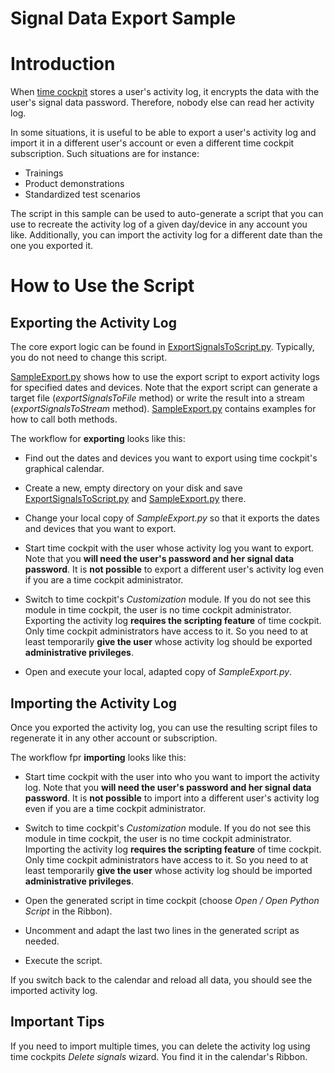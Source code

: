 # Signal Data Export Sample

# Introduction

When [time cockpit](http://www.timecockpit.com) stores a user's activity log,
it encrypts the data with the user's signal data password. Therefore, nobody
else can read her activity log.

In some situations, it is useful to be able to export a user's activity log
and import it in a different user's account or even a different time cockpit
subscription. Such situations are for instance:

* Trainings
* Product demonstrations
* Standardized test scenarios

The script in this sample can be used to auto-generate a script that you
can use to recreate the activity log of a given day/device in any 
account you like. Additionally, you can import the activity log for a
different date than the one you exported it.

# How to Use the Script

## Exporting the Activity Log

The core export logic can be found in [ExportSignalsToScript.py](ExportSignalsToScript.py).
Typically, you do not need to change this script.

[SampleExport.py](SampleExport.py) shows how to use the export script to
export activity logs for specified dates and devices. Note that the
export script can generate a target file (*exportSignalsToFile* method)
or write the result into a stream (*exportSignalsToStream* method).
[SampleExport.py](SampleExport.py) contains examples for how to call
both methods.

The workflow for **exporting** looks like this:

* Find out the dates and devices you want to export using time cockpit's
  graphical calendar.

* Create a new, empty directory on your disk and save [ExportSignalsToScript.py](ExportSignalsToScript.py)
  and [SampleExport.py](SampleExport.py) there.

* Change your local copy of *SampleExport.py* so that it exports the
  dates and devices that you want to export.

* Start time cockpit with the user whose activity log you want to export.
  Note that you **will need the user's password and her signal data password**.
  It is **not possible** to export a different user's activity log even if you
  are a time cockpit administrator.

* Switch to time cockpit's *Customization* module. If you do not see this 
  module in time cockpit, the user is no time cockpit administrator. 
  Exporting the activity log **requires the scripting feature** of time cockpit.
  Only time cockpit administrators have access to it. So you need to at 
  least temporarily **give the user** whose activity log should be exported
  **administrative privileges**.

* Open and execute your local, adapted copy of *SampleExport.py*.

## Importing the Activity Log

Once you exported the activity log, you can use the resulting script files
to regenerate it in any other account or subscription.

The workflow fpr **importing** looks like this:

* Start time cockpit with the user into who you want to import the
  activity log. Note that you **will need the user's password and her 
  signal data password**. It is **not possible** to import into a 
  different user's activity log even if you are a time cockpit administrator.

* Switch to time cockpit's *Customization* module. If you do not see this 
  module in time cockpit, the user is no time cockpit administrator. 
  Importing the activity log **requires the scripting feature** of time cockpit.
  Only time cockpit administrators have access to it. So you need to at 
  least temporarily **give the user** whose activity log should be imported
  **administrative privileges**.

* Open the generated script in time cockpit (choose *Open / Open Python 
  Script* in the Ribbon).

* Uncomment and adapt the last two lines in the generated script as needed.

* Execute the script.

If you switch back to the calendar and reload all data, you should see
the imported activity log.

## Important Tips

If you need to import multiple times, you can delete the activity log
using time cockpits *Delete signals* wizard. You find it in the
calendar's Ribbon.
